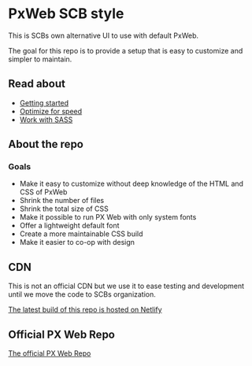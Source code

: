 # PxWeb SCB style

This is SCBs own alternative UI to use with default PxWeb. 

The goal for this repo is to provide a setup that is easy to customize and simpler to maintain. 

## Read about

- [Getting started](docs/start.md)
- [Optimize for speed](/docs/optimize.md)
- [Work with SASS](/docs/sass.md)

## About the repo

### Goals

- Make it easy to customize without deep knowledge of the HTML and CSS of PxWeb
- Shrink the number of files
- Shrink the total size of CSS
- Make it possible to run PX Web with only system fonts
- Offer a lightweight default font
- Create a more maintainable CSS build
- Make it easier to co-op with design

## CDN

This is not an official CDN but we use it to ease testing and development until we move the code to SCBs organization.

[The latest build of this repo is hosted on Netlify](https://pxweb-style.netlify.app/)

## Official PX Web Repo

[The official PX Web Repo](https://github.com/statisticssweden/PxWeb)
